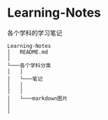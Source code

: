 # Learning-Notes
各个学科的学习笔记
```
Learning-Notes
│   README.md
│      
└───各个学科分类
│   │   
│   └───笔记
│   │   
│   │   
│   └───markdown图片
│
│
```

